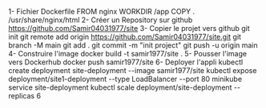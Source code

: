 1- Fichier Dockerfile
    FROM nginx
    WORKDIR /app
    COPY . /usr/share/nginx/html
2- Créer un Repository sur github
    https://github.com/Samir04031977/site
3- Copier le projet vers github
    git init
    git remote add origin https://github.com/Samir04031977/site.git
    git branch -M main
    git add .
    git commit -m "init project"
    git push -u origin main
4- Construire l'image
    docker build -t samir1977/site .
5- Pousser l'image vers Dockerhub
    docker push samir1977/site
6- Deployer l'appli
    kubectl create deployment site-deployment --image samir1977/site
    kubectl expose deployment/site1-deployment --type LoadBalancer --port 80
    minikube service site-deployment
    kubectl scale deployment/site-deployment --replicas 6
